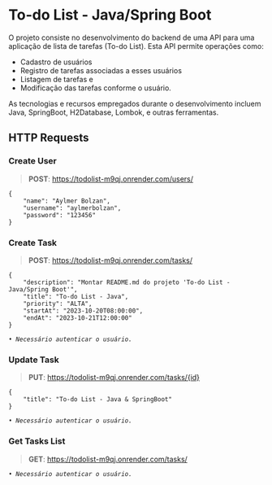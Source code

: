 # To-do List - Java/Spring Boot

O projeto consiste no desenvolvimento do backend de uma API para uma aplicação de lista de tarefas (To-do List). Esta API permite operações como:

- Cadastro de usuários
- Registro de tarefas associadas a esses usuários
- Listagem de tarefas e
- Modificação das tarefas conforme o usuário.

As tecnologias e recursos empregados durante o desenvolvimento incluem Java, SpringBoot, H2Database, Lombok, e outras ferramentas.


## HTTP Requests

### Create User

> **POST**: https://todolist-m9qj.onrender.com/users/

```
{
    "name": "Aylmer Bolzan",
    "username": "aylmerbolzan",
    "password": "123456"
}
```


### Create Task

> **POST**: https://todolist-m9qj.onrender.com/tasks/

```
{
    "description": "Montar README.md do projeto 'To-do List - Java/Spring Boot'",
    "title": "To-do List - Java",
    "priority": "ALTA",
    "startAt": "2023-10-20T08:00:00",
    "endAt": "2023-10-21T12:00:00"
}

```
*`• Necessário autenticar o usuário.`*

### Update Task

> **PUT**: https://todolist-m9qj.onrender.com/tasks/{id}

```
{
    "title": "To-do List - Java & SpringBoot"
}
```
*`• Necessário autenticar o usuário.`*

### Get Tasks List

> **GET**: https://todolist-m9qj.onrender.com/tasks/

*`• Necessário autenticar o usuário.`*
